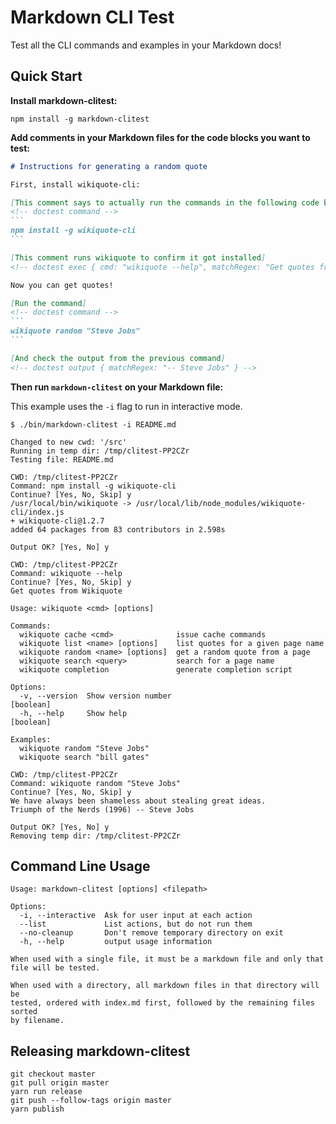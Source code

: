 # Markdown CLI Test

Test all the CLI commands and examples in your Markdown docs!

## Quick Start

**Install markdown-clitest:**

```console
npm install -g markdown-clitest
```

**Add comments in your Markdown files for the code blocks you want to test:**

````markdown
# Instructions for generating a random quote

First, install wikiquote-cli:

[This comment says to actually run the commands in the following code block.]
<!-- doctest command -->
```
npm install -g wikiquote-cli
```

[This comment runs wikiquote to confirm it got installed]
<!-- doctest exec { cmd: "wikiquote --help", matchRegex: "Get quotes from Wikiquote" } -->

Now you can get quotes!

[Run the command]
<!-- doctest command -->
```
wikiquote random "Steve Jobs"
```

[And check the output from the previous command]
<!-- doctest output { matchRegex: "-- Steve Jobs" } -->
````

**Then run `markdown-clitest` on your Markdown file:**

This example uses the `-i` flag to run in interactive mode.

```console
$ ./bin/markdown-clitest -i README.md

Changed to new cwd: '/src'
Running in temp dir: /tmp/clitest-PP2CZr
Testing file: README.md

CWD: /tmp/clitest-PP2CZr
Command: npm install -g wikiquote-cli
Continue? [Yes, No, Skip] y
/usr/local/bin/wikiquote -> /usr/local/lib/node_modules/wikiquote-cli/index.js
+ wikiquote-cli@1.2.7
added 64 packages from 83 contributors in 2.598s

Output OK? [Yes, No] y

CWD: /tmp/clitest-PP2CZr
Command: wikiquote --help
Continue? [Yes, No, Skip] y
Get quotes from Wikiquote

Usage: wikiquote <cmd> [options]

Commands:
  wikiquote cache <cmd>              issue cache commands
  wikiquote list <name> [options]    list quotes for a given page name
  wikiquote random <name> [options]  get a random quote from a page
  wikiquote search <query>           search for a page name
  wikiquote completion               generate completion script

Options:
  -v, --version  Show version number                           [boolean]
  -h, --help     Show help                                     [boolean]

Examples:
  wikiquote random "Steve Jobs"
  wikiquote search "bill gates"

CWD: /tmp/clitest-PP2CZr
Command: wikiquote random "Steve Jobs"
Continue? [Yes, No, Skip] y
We have always been shameless about stealing great ideas.
Triumph of the Nerds (1996) -- Steve Jobs

Output OK? [Yes, No] y
Removing temp dir: /tmp/clitest-PP2CZr
```

## Command Line Usage

```console
Usage: markdown-clitest [options] <filepath>

Options:
  -i, --interactive  Ask for user input at each action
  --list             List actions, but do not run them
  --no-cleanup       Don't remove temporary directory on exit
  -h, --help         output usage information

When used with a single file, it must be a markdown file and only that
file will be tested.

When used with a directory, all markdown files in that directory will be
tested, ordered with index.md first, followed by the remaining files sorted
by filename.
```

## Releasing markdown-clitest

```console
git checkout master
git pull origin master
yarn run release
git push --follow-tags origin master
yarn publish
```
